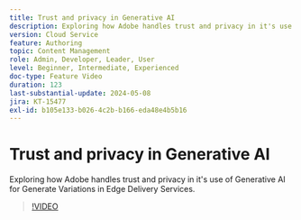 ```yaml
---
title: Trust and privacy in Generative AI
description: Exploring how Adobe handles trust and privacy in it's use of Generative AI for Generate Variations in Edge Delivery Services.
version: Cloud Service
feature: Authoring
topic: Content Management
role: Admin, Developer, Leader, User
level: Beginner, Intermediate, Experienced
doc-type: Feature Video
duration: 123
last-substantial-update: 2024-05-08
jira: KT-15477
exl-id: b105e133-b026-4c2b-b166-eda48e4b5b16
---
```

# Trust and privacy in Generative AI

Exploring how Adobe handles trust and privacy in it's use of Generative AI for Generate Variations in Edge Delivery Services.

>[!VIDEO](https://video.tv.adobe.com/v/3429060/?learn=on)

